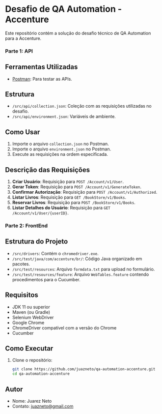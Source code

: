 # Desafio de QA Automation - Accenture #

Este repositório contém a solução do desafio técnico de QA Automation para a Accenture.

### Parte 1: API

## Ferramentas Utilizadas
- [Postman](https://www.postman.com/): Para testar as APIs.

## Estrutura
- `/src/api/collection.json`: Coleção com as requisições utilizadas no desafio.
- `/src/api/environment.json`: Variáveis de ambiente.

## Como Usar
1. Importe o arquivo `collection.json` no Postman.
2. Importe o arquivo `environment.json` no Postman.
3. Execute as requisições na ordem especificada.

## Descrição das Requisições
1. **Criar Usuário**: Requisição para `POST /Account/v1/User`.
2. **Gerar Token**: Requisição para `POST /Account/v1/GenerateToken`.
3. **Confirmar Autorização**: Requisição para `POST /Account/v1/Authorized`.
4. **Listar Livros**: Requisição para `GET /BookStore/v1/Books`.
5. **Reservar Livros**: Requisição para `POST /BookStore/v1/Books`.
6. **Listar Detalhes do Usuário**: Requisição para `GET /Account/v1/User/{userID}`.

### Parte 2: FrontEnd

## Estrutura do Projeto
- `/src/drivers`: Contém o `chromedriver.exe`.
- `/src/test/java/com/accenture/br/`: Código Java organizado em pacotes.
- `/src/test/resources`: Arquivo `formdata.txt` para upload no formulário.
- `/src/test/resources/feature`: Arquivo `WebTables.feature` contendo procedimentos para o Cucumber.

## Requisitos
- JDK 11 ou superior
- Maven (ou Gradle)
- Selenium WebDriver
- Google Chrome
- ChromeDriver compatível com a versão do Chrome
- Cucumber

## Como Executar
1. Clone o repositório:
   ```bash
   git clone https://github.com/juazneto/qa-automation-accenture.git
   cd qa-automation-accenture


## Autor
- Nome: Juarez Neto
- Contato: juazneto@gmail.com
